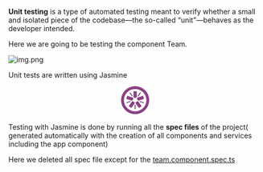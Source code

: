 **Unit testing** is a type of automated testing meant to verify whether a small and isolated piece of the codebase—the so-called “unit”—behaves as the developer intended.

Here we are going to be testing the component Team. 

![img.png](img.png)


Unit tests are written using Jasmine

<p align="center">
  <img src="https://raw.githubusercontent.com/Iggy-Codes/logo-images/master/logos/jasmine.png" />
</p>

Testing with Jasmine is done by running all the **spec files** of the project( generated automatically with the creation of all components and services including the app component)

Here we deleted all spec file except for the <a href='https://github.com/bacembendaly99/octopus-predictions-frontend/blob/dev/src/app/components/team/team.component.spec.ts'>team.component.spec.ts</a>

